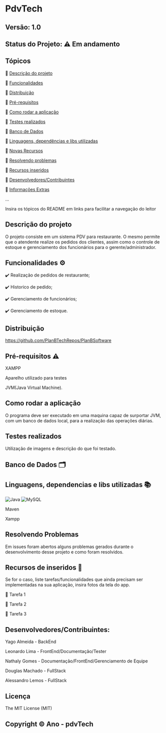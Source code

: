 # PdvTech
## Versão: 1.0 
## Status do Projeto: ⚠️ Em andamento

## Tópicos
🔹 <a href = "Descrição">Descrição do projeto </a>

🔹 <a href = "Descrição">Funcionalidades </a>

🔹 <a href = "Descrição">Distribuição</a>

🔹 <a href = "Descrição">Pré-requisitos</a>

🔹 <a href = "Descrição">Como rodar a aplicação</a>

🔹 <a href = "Descrição">Testes realizados</a>

🔹 <a href = "Descrição">Banco de Dados</a>

🔹 <a href = "Descrição">Linguagens, dependências e libs utilizadas</a>

🔹 <a href = "Descrição">Novas Recursos</a>

🔹 <a href = "Descrição">Resolvendo problemas</a>

🔹 <a href = "Descrição">Recursos inseridos </a>

🔹 <a href = "Descrição">Desenvolvedores/Contribuintes</a>

🔹 <a href = "Descrição">Informações Extras</a>


...

Insira os tópicos do README em links para facilitar a navegação do leitor

## Descrição do projeto
O projeto consiste em um sistema PDV para restaurante.
O mesmo permite que o atendente realize os pedidos dos clientes, assim como o controle de estoque e gerenciamento dos funcionários para o gerente/administrador.

## Funcionalidades ⚙️
✔️ Realização de pedidos de restaurante;

✔️ Historico de pedido;

✔️ Gerenciamento de funcionários; 

✔️ Gerenciamento de estoque.

## Distribuição
https://github.com/PlanBTechRepos/PlanBSoftware

## Pré-requisitos ⚠️    
<p>XAMPP</p> 
<p>Aparelho utilizado para testes</p>
<p>JVM(Java Virtual Machine).</p>

## Como rodar a aplicação 
<p>O programa deve ser executado em uma maquina capaz de surportar JVM, com um banco de dados local, para a realização das operações diárias.</p>

## Testes realizados
<p>Utilização de imagens e descrição do que foi testado.<p>

## Banco de Dados 🗂️


## Linguagens, dependencias e libs utilizadas 📚

![Java](https://img.shields.io/badge/Java-ED8B00?style=for-the-badge&logo=java&logoColor=white)
![MySQL](	https://img.shields.io/badge/MySQL-00000F?style=for-the-badge&logo=mysql&logoColor=white)

<p>Maven</p>
<p>Xampp</p>

## Resolvendo Problemas 
Em issues foram abertos alguns problemas gerados durante o desenvolvimento desse projeto e como foram resolvidos.

## Recursos de inseridos 🧰
Se for o caso, liste tarefas/funcionalidades que ainda precisam ser implementadas na sua aplicação, insira fotos da tela do app.

📝 Tarefa 1

📝 Tarefa 2

📝 Tarefa 3

## Desenvolvedores/Contribuintes:
<p>Yago Almeida - BackEnd</p>
<p>Leonardo Lima - FrontEnd/Documentação/Tester</p>
<p>Nathaly Gomes - Documentação/FrontEnd/Gerenciamento de Equipe</p>
<p>Douglas Machado - FullStack</p>
<p>Alessandro Lemos - FullStack</p>


## Licença
The MIT License (MIT)

## Copyright ©️ Ano - pdvTech
